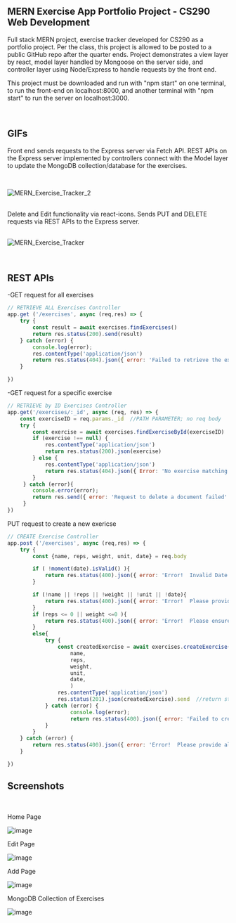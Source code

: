 <h2>MERN Exercise App Portfolio Project - CS290 Web Development</h2>

Full stack MERN project, exercise tracker developed for CS290 as a portfolio project.  Per the class, this project is allowed to be posted to a public GitHub repo after the quarter ends.  Project demonstrates a view layer by react, model layer handled by Mongoose on the server side, and controller layer using Node/Express to handle requests by the front end.

This project must be downloaded and run with "npm start" on one terminal, to run the front-end on localhost:8000, and another terminal with "npm start" to run the server on localhost:3000. 


<br/>

<h2>GIFs</h2>



Front end sends requests to the Express server via Fetch API.  REST APIs on the Express server implemented by controllers connect with the Model layer to update the MongoDB collection/database for the exercises.

<br/>

![MERN_Exercise_Tracker_2](https://user-images.githubusercontent.com/91037796/198755149-ef6cd095-9a8e-41ee-82b9-bea32f456076.gif)

<br/>
Delete and Edit functionality via react-icons.  Sends PUT and DELETE requests via REST APIs to the Express server.
<br/>
<br/>

![MERN_Exercise_Tracker](https://user-images.githubusercontent.com/91037796/198755045-1404cd71-40a5-45d1-911f-f548adf04cef.gif)



<br/>

<h2>REST APIs</h2>


-GET request for all exercises
```js
// RETRIEVE ALL Exercises Controller
app.get ('/exercises', async (req,res) => {         
    try {
        const result = await exercises.findExercises()
        return res.status(200).send(result)
    } catch (error) {
        console.log(error);
        res.contentType('application/json')
        return res.status(404).json({ error: 'Failed to retrieve the exercises.' }) //return 404 not found
    }

})
```


-GET request for a specific exercise
```js
// RETRIEVE by ID Exercises Controller
app.get('/exercises/:_id', async (req, res) => {
    const exerciseID = req.params._id  //PATH PARAMETER; no req body
    try {
        const exercise = await exercises.findExerciseById(exerciseID)    
        if (exercise !== null) {
            res.contentType('application/json')
            return res.status(200).json(exercise)
        } else {
            res.contentType('application/json')
            return res.status(404).json({ Error: 'No exercise matching this ID was found.'})
        }         
     } catch (error){
        console.error(error);
        return res.send({ error: 'Request to delete a document failed' })
     }    
})
```

PUT request to create a new exericse
```js
// CREATE Exercise Controller
app.post ('/exercises', async (req,res) => {         
    try {
        const {name, reps, weight, unit, date} = req.body 

        if ( !moment(date).isValid() ){
            return res.status(400).json({ error: 'Error!  Invalid Date!' }).send //return 400 bad request
        }

        if (!name || !reps || !weight || !unit || !date){
            return res.status(400).json({ error: 'Error!  Please provide all values when creating a new exercise.' }).send //return 400 bad request
        }   
        if (reps <= 0 || weight <=0 ){
            return res.status(400).json({ error: 'Error!  Please ensure reps and weight are numbers above or equal to zero' }).send //return 400 bad request
        }
        else{
            try {
                const createdExercise = await exercises.createExercise(
                    name, 
                    reps, 
                    weight,
                    unit,
                    date,
                    )   
                res.contentType('application/json')
                res.status(201).json(createdExercise).send  //return status code 201 for created and JSON object of exercise
            } catch (error) {
                    console.log(error);
                    return res.status(400).json({ error: 'Failed to create the exercise.' }).send //return 400 bad request
            }
        }
    } catch (error) {
        return res.status(400).json({ error: 'Error!  Please provide all values when creating a new exercise.'  }).send //return 400 bad request
    }     

})
```



<h2>Screenshots</h2>

<br/>

Home Page

![image](https://user-images.githubusercontent.com/91037796/198750798-c9fe7ffd-fe7a-4e05-93da-811ff8dbbaea.png)

Edit Page
<br/>

![image](https://user-images.githubusercontent.com/91037796/198751123-ac14c1f4-f129-41c6-b152-17040085d083.png)

Add Page
<br/>

![image](https://user-images.githubusercontent.com/91037796/198751194-20d70270-1256-49c6-a4f3-ff2cbfbb72c1.png)


MongoDB Collection of Exercises
<br/>

![image](https://user-images.githubusercontent.com/91037796/198755567-95cdea63-2f4f-436f-8a60-10903c5c471e.png)

